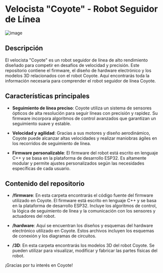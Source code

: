 # Velocista "Coyote" - Robot Seguidor de Línea

![image](https://github.com/DERTECH-CORP/Velocista_COYOTE/assets/105568570/76c6f645-f40d-4228-9e7b-d641e8871e65)


## Descripción

El velocista "Coyote" es un robot seguidor de línea de alto rendimiento diseñado para competir en desafíos de velocidad y precisión. Este repositorio contiene el firmware, el diseño de hardware electrónico y los modelos 3D relacionados con el robot Coyote. Aquí encontrarás toda la información necesaria para comprender el robot seguidor de línea Coyote.

## Características principales

- **Seguimiento de línea preciso**: Coyote utiliza un sistema de sensores ópticos de alta resolución para seguir líneas con precisión y rapidez. Su firmware incorpora algoritmos de control avanzados que garantizan un seguimiento suave y estable.

- **Velocidad y agilidad**: Gracias a sus motores y diseño aerodinámico, Coyote puede alcanzar altas velocidades y realizar maniobras ágiles en los recorridos de seguimiento de línea.

- **Firmware personalizable**: El firmware del robot está escrito en lenguaje C++ y se basa en la plataforma de desarrollo ESP32. Es altamente modular y permite ajustes personalizados según las necesidades específicas de cada usuario.

## Contenido del repositorio

- **/firmware**: En esta carpeta encontrarás el código fuente del firmware utilizado en Coyote. El firmware está escrito en lenguaje C++ y se basa en la plataforma de desarrollo ESP32. Incluye los algoritmos de control, la lógica de seguimiento de línea y la comunicación con los sensores y actuadores del robot.

- **/hardware**: Aquí se encuentran los diseños y esquemas del hardware electrónico utilizado en Coyote. Estos archivos incluyen los esquemas de conexión y los diagramas de circuitos.

- **/3D**: En esta carpeta encontrarás los modelos 3D del robot Coyote. Se pueden utilizar para visualizar, modificar y fabricar las partes físicas del robot.

¡Gracias por tu interés en Coyote! 
